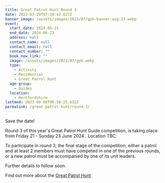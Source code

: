 ```yaml
---
title: Great Patrol Hunt Round 3
date: 2023-07-29T07:59:43.627Z
banner_image: /assets/images/2023/07/gph-banner-aug-23.webp
event:
  start_date: 2024-06-21
  end_date: 2024-06-23
  address: null
  contact_name: null
  contact_email: null
  contact_number: ""
  book_now_link: ""
  image: /assets/images/2023/07/gph.webp
  type:
    - Activity
    - Residential
    - Great Patrol Hunt
  age-group:
    - Guides
  location:
    - Hertfordshire
lastmod: 2023-08-06T06:58:25.632Z
permalink: /great-patrol-hunt/round-3/
---
```

Save the date!

Round 3 of this year's Great Patrol Hunt Guide competition, is taking place from Friday 21 - Sunday 23 June 2024 . Location TBC.

To participate in round 3, the final stage of the competition, either a patrol and at least 2 members must have competed in one of the previous rounds, or a new patrol must be accompanied by one of its unit leaders.

Further details to follow soon.

Find out more about the [Great Patrol Hunt](/great-patrol-hunt/)
